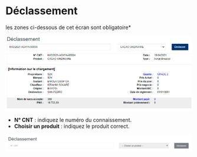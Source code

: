 # Déclassement

les zones ci-dessous de cet écran sont obligatoire\*

![](../../.gitbook/assets/Capture.PNG)

* **N° CNT** : indiquez le numéro du connaissement.
* **Choisir un produit** : indiquez le produit correct.

<div align="left">

<img src="../../.gitbook/assets/editDeclassement (1).PNG" alt="">

</div>
